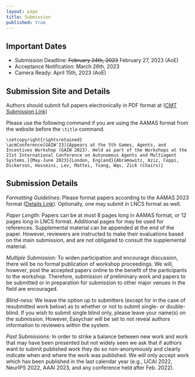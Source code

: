 ```yaml
---
layout: page
title: Submission
published: true
---
```


## Important Dates
* Submission Deadline: ~~February 24th, 2023~~ February 27, 2023 (AoE)
* Acceptance Notification: March 26th, 2023
* Camera Ready: April 15th, 2023 (AoE)


<!--
* Workshop Talk Session 1: May 9th, 2022 (3:00-6:00 Auckland). [Zoom](https://psu.zoom.us/j/93817541262?pwd=M3VuaVNvb2p2T3UzS1Y3dUJmdVAwdz09).
* Workshop Talk  Session 2: May 9th, 2022 (11:00-14:00 Auckland). [Zoom](https://psu.zoom.us/j/93817541262?pwd=M3VuaVNvb2p2T3UzS1Y3dUJmdVAwdz09).
* Poster Session 1: May 10th, 2022 (02:00-02:55 Auckland). [Gather Town](https://app.gather.town/events/O8p6uZQ3G1EJELYsXH2v).
* Poster Session 2: May 10th, 2022 (06:15-07:15 Auckland). [Gather Town](https://app.gather.town/events/O8p6uZQ3G1EJELYsXH2v).
-->


## Submission Site and Details
Authors should submit full papers electronically in PDF format at ([CMT Submission Link](https://cmt3.research.microsoft.com/GAIW2023))

Please use the following command if you are using the AAMAS format from the website before the `\title` command.

```
\setcopyright{rightsretained}
\acmConference[GAIW'23]{Appears at the 5th Games, Agents, and Incentives Workshop (GAIW 2023). Held as part of the Workshops at the 21st International Conference on Autonomous Agents and Multiagent Systems.}{May-June 2023}{London, England}{Abramowitz, Aziz, Ceppi, Dickerson, Hosseini, Lev, Mattei, Tsang, Wąs, Zick (Chairs)} 
```

## Submission Details
*Formatting Guidelines:* Please format papers according to the AAMAS 2023 format ([Details Link](https://aamas2023.soton.ac.uk/calls/submission-instructions/)). Optionally, one may submit in LNCS format as well.

*Paper Length:* Papers can be at most 8 pages long in AAMAS format, or 12 pages long in LNCS format. Additional pages for may be used for references. Supplemental material can be appended at the end of the paper. However, reviewers are instructed to make their evaluations based on the main submission, and are not obligated to consult the supplemental material.

*Multiple Submission:* To widen participation and encourage discussion, there will be no formal publication of workshop proceedings. We will, however, post the accepted papers online to the benefit of the participants to the workshop. Therefore, submission of preliminary work and papers to be submitted or in preparation for submission to other major venues in the field are encouraged.

*Blind-ness:* We leave the option up to submitters (except for in the case of resubmitted work below) as to whether or not to submit single- or double- blind. If you wish to submit single blind only, please leave your name(s) on the submission. However, Easychair will be set to not reveal authors information to reviewers within the system.

*Past Submissions:* In order to strike a balance between new work and work that may have been presented but not widely seen we ask that if authors want to submit published work they do so non-anonymously and clearly indicate when and where the work was published. We will only accept work which has been published in the last calendar year (e.g., IJCAI 2022, NeurIPS 2022, AAAI 2023, and any conference held after Feb. 2022).
